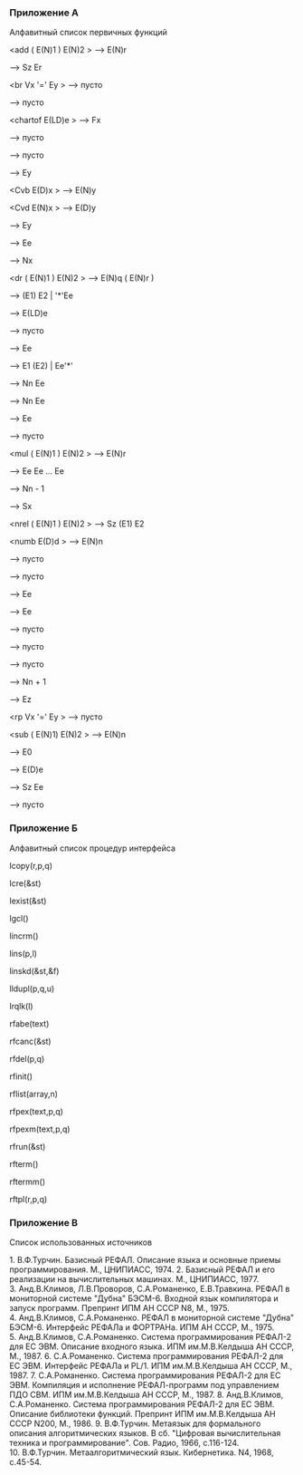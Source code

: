 ### Приложение А

Алфавитный список первичных функций

<add ( E(N)1 ) E(N)2 > --> E(N)r

<apply Ee > --> Sz Er

<br Vx '=' Ey > --> пусто

<card > --> пусто

<chartof E(LD)e > --> Fx

<clsget Nn > --> пусто

<clsput Nn > --> пусто

<cp Vx > --> Ey

<Cvb E(D)x > --> E(N)y

<Cvd E(N)x > --> E(D)y

<dg Vx > --> Ey

<dgall > --> Ee

<div ( E(N)1 ) E(N)2 > --> Nx

<dr ( E(N)1 ) E(N)2 > --> E(N)q ( E(N)r )

<first Nn Ee > --> (E1) E2 | '*'Ee

<ftochar Fx > --> E(LD)e

<functab Fx > --> пусто

<gtr Sz > --> Ee

<last Nn Ee > --> E1 (E2) | Ee'*'

<lengr Ee > --> Nn Ee

<lengw Ee > --> Nn Ee

<libget Nn > --> Ee

<libput Nn Ee > --> пусто

<mul ( E(N)1 ) E(N)2 > --> E(N)r

<multe Nn Ee > --> Ee Ee ... Ee

<m1 Nn > --> Nn - 1

<new Ee > --> Sx

<nrel ( E(N)1 ) E(N)2 > --> Sz (E1) E2

<numb E(D)d > --> E(N)n

<opnget Nn Ee > --> пусто

<opnput Nn Ee > --> пусто

<print Ee > --> Ee

<printm Ee > --> Ee

<prout Ee > --> пусто

<proutm Ee > --> пусто

<ptr Sz Ee > --> пусто

<p1 Nn > --> Nn + 1

<rdr Sz > --> Ez

<rp Vx '=' Ey > --> пусто

<sub ( E(N)1) E(N)2 > --> E(N)n

<swr Sz Ee > --> E0

<symb Nn > --> E(D)e

<type Ee > --> Sz Ee

<wtr Sz Ee > --> пусто

### Приложение Б

Алфавитный список процедур интерфейса

lcopy(r,p,q)

lcre(&st)

lexist(&st)

lgcl()

lincrm()

lins(p,l)

linskd(&st,&f)

lldupl(p,q,u)

lrqlk(l)

rfabe(text)

rfcanc(&st)

rfdel(p,q)

rfinit()

rflist(array,n)

rfpex(text,p,q)

rfpexm(text,p,q)

rfrun(&st)

rfterm()

rftermm()

rftpl(r,p,q)

### Приложение В

Список использованных источников

1. В.Ф.Турчин. Базисный РЕФАЛ. Описание языка и основные приемы
программирования. М., ЦНИПИАСС, 1974.
2. Базисный РЕФАЛ и его реализации на вычислительных машинах. М.,
ЦНИПИАСС, 1977.
3. Анд.В.Климов, Л.В.Проворов, С.А.Романенко, Е.В.Травкина. РЕФАЛ в
мониторной системе "Дубна" БЭСМ-6. Входной язык компилятора и запуск
программ. Препринт ИПМ АН СССР N8, М., 1975.
4. Анд.В.Климов, С.А.Романенко. РЕФАЛ в мониторной системе "Дубна"
БЭСМ-6. Интерфейс РЕФАЛа и ФОРТРАНа. ИПМ АН СССР, М., 1975.
5. Анд.В.Климов, С.А.Романенко. Система программирования РЕФАЛ-2
для ЕС ЭВМ. Описание входного языка. ИПМ им.М.В.Келдыша АН СССР, М.,
1987.
6. С.А.Романенко. Система программирования РЕФАЛ-2 для ЕС ЭВМ.
Интерфейс РЕФАЛа и PL/1. ИПМ им.М.В.Келдыша АН СССР, М., 1987.
7. С.А.Романенко. Система программирования РЕФАЛ-2 для ЕС ЭВМ.
Компиляция и исполнение РЕФАЛ-программ под управлением ПДО СВМ. ИПМ
им.М.В.Келдыша АН СССР, М., 1987.
8. Анд.В.Климов, С.А.Романенко. Система программирования РЕФАЛ-2
для ЕС ЭВМ. Описание библиотеки функций. Препринт ИПМ им.М.В.Келдыша
АН СССР N200, М., 1986.
9. В.Ф.Турчин. Метаязык для формального описания алгоритмических
языков. В сб. "Цифровая вычислительная техника и программирование".
Сов. Радио, 1966, с.116-124.
10. В.Ф.Турчин. Метаалгоритмический язык. Кибернетика. N4, 1968,
с.45-54.
